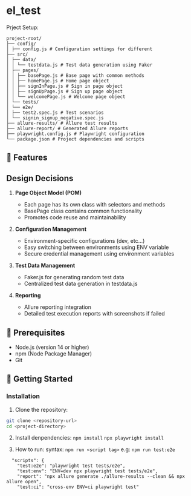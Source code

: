 # el_test

Prject Setup:
```
project-root/
├── config/
│ ├── config.js # Configuration settings for different 
├── src/
│ ├── data/
│ │ └── testdata.js # Test data generation using Faker
│ ├── pages/
│ │ ├── basePage.js # Base page with common methods
│ │ ├── homePage.js # Home page object
│ │ ├── signInPage.js # Sign in page object
│ │ ├── signUpPage.js # Sign up page object
│ │ └── welcomePage.js # Welcome page object
│ └── tests/
│ └── e2e/
│ ├── test2.spec.js # Test scenarios
│ └── signin_signup_negative.spec.js
├── allure-results/ # Allure test results
├── allure-report/ # Generated Allure reports
├── playwright.config.js # Playwright configuration
└── package.json # Project dependencies and scripts
```

## 🎯 Features

## Design Decisions

1. **Page Object Model (POM)**
   - Each page has its own class with selectors and methods
   - BasePage class contains common functionality
   - Promotes code reuse and maintainability

2. **Configuration Management**
   - Environment-specific configurations (dev, etc...)
   - Easy switching between environments using ENV variable
   - Secure credential management using environment variables

3. **Test Data Management**
   - Faker.js for generating random test data
   - Centralized test data generation in testdata.js

4. **Reporting**
   - Allure reporting integration
   - Detailed test execution reports with screenshots if failed


## 🔧 Prerequisites

- Node.js (version 14 or higher)
- npm (Node Package Manager)
- Git


## 🚀 Getting Started

### Installation

1. Clone the repository:
```bash
git clone <repository-url>
cd <project-directory> 
```

2. Install denpendencies: 
`npm install`
`npx playwright install`

3. How to run:
syntax: `npm run <script tag>`
    e.g: `npm run test:e2e`
```
  "scripts": {
    "test:e2e": "playwright test tests/e2e",
    "test:env": "ENV=dev npx playwright test tests/e2e",
    "report": "npx allure generate ./allure-results --clean && npx allure open",
    "test:ci": "cross-env ENV=ci playwright test"
```

